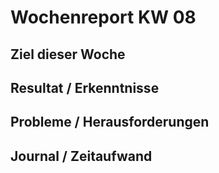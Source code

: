 # Wochenreport KW 08

## Ziel dieser Woche

## Resultat / Erkenntnisse

## Probleme / Herausforderungen

## Journal / Zeitaufwand


